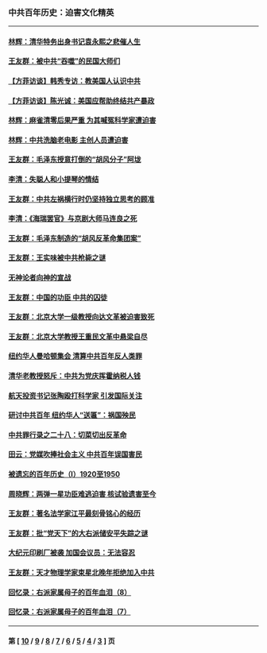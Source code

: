 ### 中共百年历史：迫害文化精英
---
#### [林辉：清华特务出身书记袁永熙之悲催人生](../../pages/nf1176111/n13997413.md?05220430) 
#### [王友群：被中共“吞噬”的民国大师们](../../pages/nf1176111/n13942620.md?05220430) 
#### [【方菲访谈】韩秀专访：教美国人认识中共](../../pages/nf1176111/n13821310.md?05220430) 
#### [【方菲访谈】陈光诚：美国应帮助终结共产暴政](../../pages/nf1176111/n13759521.md?05220430) 
#### [林辉：麻雀清零后果严重 为其喊冤科学家遭迫害](../../pages/nf1176111/n13746900.md?05220430) 
#### [林辉：中共洗脑老电影 主创人员遭迫害](../../pages/nf1176111/n13699437.md?05220430) 
#### [王友群：毛泽东授意打倒的“胡风分子”阿垅](../../pages/nf1176111/n13592541.md?05220430) 
#### [李清：失聪人和小提琴的情结](../../pages/nf1176111/n13459280.md?05220430) 
#### [王友群：中共左祸横行时仍坚持独立思考的顾准](../../pages/nf1176111/n13444722.md?05220430) 
#### [李清：《海瑞罢官》与京剧大师马连良之死](../../pages/nf1176111/n13412316.md?05220430) 
#### [王友群：毛泽东制造的“胡风反革命集团案”](../../pages/nf1176111/n13324909.md?05220430) 
#### [王友群：王实味被中共枪毙之谜](../../pages/nf1176111/n13307502.md?05220430) 
#### [无神论者向神的宣战](../../pages/nf1176111/n13281535.md?05220430) 
#### [王友群：中国的功臣 中共的囚徒](../../pages/nf1176111/n13291790.md?05220430) 
#### [王友群：北京大学一级教授向达文革被迫害致死](../../pages/nf1176111/n13150966.md?05220430) 
#### [王友群：北京大学教授王重民文革中悬梁自尽](../../pages/nf1176111/n13084645.md?05220430) 
#### [纽约华人曼哈顿集会 清算中共百年反人类罪](../../pages/nf1176111/n13084157.md?05220430) 
#### [清华老教授怒斥：中共为党庆挥霍纳税人钱](../../pages/nf1176111/n13071430.md?05220430) 
#### [航天投资书记张陶殴打科学家 引发国际关注](../../pages/nf1176111/n13069132.md?05220430) 
#### [研讨中共百年 纽约华人“送匾”：祸国殃民](../../pages/nf1176111/n13057367.md?05220430) 
#### [中共罪行录之二十八：切菜切出反革命](../../pages/nf1176111/n13030600.md?05220430) 
#### [田云：党媒吹捧社会主义 中共百年误国害民](../../pages/nf1176111/n13006682.md?05220430) 
#### [被遗忘的百年历史（I）1920至1950](../../pages/nf1176111/n12986411.md?05220430) 
#### [周晓辉：两弹一星功臣难逃迫害 核试验遗害至今](../../pages/nf1176111/n12974997.md?05220430) 
#### [王友群：著名法学家江平最刻骨铭心的经历](../../pages/nf1176111/n12970787.md?05220430) 
#### [王友群：批“党天下”的大右派储安平失踪之谜](../../pages/nf1176111/n12954229.md?05220430) 
#### [大纪元印刷厂被袭 加国会议员：无法容忍](../../pages/nf1176111/n12883028.md?05220430) 
#### [王友群：天才物理学家束星北晚年拒绝加入中共](../../pages/nf1176111/n12792913.md?05220430) 
#### [回忆录：右派家属母子的百年血泪（8）](../../pages/nf1176111/n12706196.md?05220430) 
#### [回忆录：右派家属母子的百年血泪（7）](../../pages/nf1176111/n12706191.md?05220430) 

---
#### 第 [ [10](./10.md?05220430) / [9](./9.md?05220430) / [8](./8.md?05220430) / [7](./7.md?05220430) / [6](./6.md?05220430) / [5](./5.md?05220430) / [4](./4.md?05220430) / [3](./3.md?05220430) ] 页
